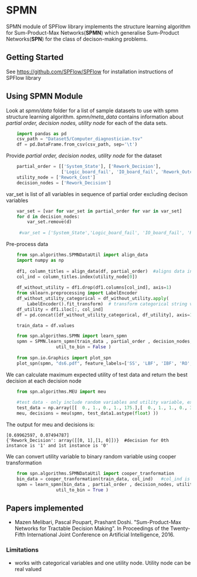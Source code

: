 # SPMN 

SPMN module of SPFlow library implements the structure learning algorithm for Sum-Product-Max Networks(**SPMN**) which generalise Sum-Product Networks(**SPN**) for the class of decison-making problems.

## Getting Started

See https://github.com/SPFlow/SPFlow for installation instructions of SPFlow library

## Using SPMN Module

Look at *spmn/data* folder for a list of sample datasets to use with spmn structure learning algorithm. *spmn/meta_data* contains information about *partial order, decision nodes, utility node* for each of the data sets.
```python
    import pandas as pd    
    csv_path = "Dataset5/Computer_diagnostician.tsv"
    df = pd.DataFrame.from_csv(csv_path, sep='\t')
 ```
Provide *partial order, decision nodes, utility node* for the dataset
```python
    partial_order = [['System_State'], ['Rework_Decision'],
                     ['Logic_board_fail', 'IO_board_fail', 'Rework_Outcome', 'Rework_Cost']]
    utility_node = ['Rework_Cost']
    decision_nodes = ['Rework_Decision']
```
var_set is list of all variables in sequence of partial order excluding decison variables
```python
    var_set = [var for var_set in partial_order for var in var_set]
    for d in decision_nodes:
        var_set.remove(d)
 
     #var_set = ['System_State','Logic_board_fail', 'IO_board_fail', 'Rework_Outcome', 'Rework_Cost' ]
```
Pre-process data 
```python
    from spn.algorithms.SPMNDataUtil import align_data
    import numpy as np
    
    df1, column_titles = align_data(df, partial_order)  #aligns data in partial order sequence
    col_ind = column_titles.index(utility_node[0]) 
    
    df_without_utility = df1.drop(df1.columns[col_ind], axis=1)
    from sklearn.preprocessing import LabelEncoder
    df_without_utility_categorical = df_without_utility.apply(
        LabelEncoder().fit_transform)  # transform categorical string values to categorical numerical values
    df_utility = df1.iloc[:, col_ind]
    df = pd.concat([df_without_utility_categorical, df_utility], axis=1, sort=False)

    train_data = df.values
```
```python
    from spn.algorithms.SPMN import learn_spmn
    spmn = SPMN.learn_spmn(train_data , partial_order , decision_nodes, utility_node , var_set,
                   util_to_bin = False )
                 
    from spn.io.Graphics import plot_spn
    plot_spn(spmn, "ds6.pdf", feature_labels=['SS', 'LBF', 'IBF', 'RO', 'RC'])
```    
    
We can calculate maximum expected utility of test data and return the best decision at each decision node
```python
    from spn.algorithms.MEU import meu
    
    #test data - only include random variables and utility variable, exclude decision variables
    test_data = np.array([[  0., 1., 0., 1., 175.],[  0., 1., 1., 0., 300.]]) 
    meu, decisions = meu(spmn, test_data1.astype(float) ))
```    
The output for meu and decisions is:

    [0.69962597, 0.07494787]
    {'Rework_Decision': array([[0, 1],[1, 0]])}  #decision for 0th instance is '1' and 1st instance is '0'
    
We can convert utility variable to binary random variable using cooper transformation
```python  
    from spn.algorithms.SPMNDataUtil import cooper_tranformation
    bin_data = cooper_tranformation(train_data, col_ind)   #col_ind is index of utility variable in train data
    spmn = learn_spmn(bin_data , partial_order , decision_nodes, utility_node , var_set,
                   util_to_bin = True )
```
## Papers implemented
* Mazen Melibari, Pascal Poupart, Prashant Doshi. "Sum-Product-Max Networks for Tractable Decision Making". In Proceedings of the Twenty-Fifth International Joint Conference on Artificial Intelligence, 2016.

### Limitations
* works with categorical variables and one utility node. Utility node can be real valued
    

